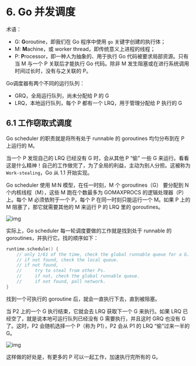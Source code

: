# 6. Go 并发调度

术语：

- G: **G**oroutine，即我们在 Go 程序中使用 `go` 关键字创建的执行体；
- M: **M**achine，或 worker thread，即传统意义上进程的线程；
- P: **P**rocessor，即一种人为抽象的、用于执行 Go 代码被要求局部资源。只有当 M 与一个 P 关联后才能执行 Go 代码。除非 M 发生阻塞或在进行系统调用时间过长时，没有与之关联的 P。

Go调度器有两个不同的运行队列：

- GRQ，全局运行队列，尚未分配给 P 的 G
- LRQ，本地运行队列，每个 P 都有一个 LRQ，用于管理分配给 P 执行的 G

## 6.1 工作窃取式调度

Go scheduler 的职责就是将所有处于 runnable 的 goroutines 均匀分布到在 P 上运行的 M。

当一个 P 发现自己的 LRQ 已经没有 G 时，会从其他 P “偷” 一些 G 来运行。看看这是什么精神！自己的工作做完了，为了全局的利益，主动为别人分担。这被称为 `Work-stealing`，Go 从 1.1 开始实现。

Go scheduler 使用 M:N 模型，在任一时刻，M 个 goroutines（G） 要分配到 N 个内核线程（M），这些 M 跑在个数最多为 GOMAXPROCS 的逻辑处理器（P）上。每个 M 必须依附于一个 P，每个 P 在同一时刻只能运行一个 M。如果 P 上的 M 阻塞了，那它就需要其他的 M 来运行 P 的 LRQ 里的 goroutines。

![img](/Users/tianyou/Documents/Github/reading-notes/mygo/6_chapter/images_6/go-6.1.1.png)

实际上，Go scheduler 每一轮调度要做的工作就是找到处于 runnable 的 goroutines，并执行它。找的顺序如下：

```go
runtime.schedule() {
    // only 1/61 of the time, check the global runnable queue for a G.
    // if not found, check the local queue.
    // if not found,
    //     try to steal from other Ps.
    //     if not, check the global runnable queue.
    //     if not found, poll network.
}
```

找到一个可执行的 goroutine 后，就会一直执行下去，直到被阻塞。

当 P2 上的一个 G 执行结束，它就会去 LRQ 获取下一个 G 来执行。如果 LRQ 已经空了，就是说本地可运行队列已经没有 G 需要执行，并且这时 GRQ 也没有 G 了。这时，P2 会随机选择一个 P（称为 P1），P2 会从 P1 的 LRQ “偷”过来一半的 G。

![img](/Users/tianyou/Documents/Github/reading-notes/mygo/6_chapter/images_6/go-6.1.2.png)

这样做的好处是，有更多的 P 可以一起工作，加速执行完所有的 G。